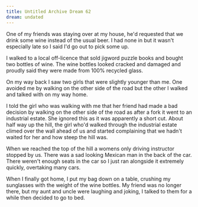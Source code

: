 ```yaml
---
title: Untitled Archive Dream 62
dream: undated
---
```


One of my friends <!-- CD --> was staying over at my house, he'd requested that we drink some wine instead of the usual beer. I had none in but it wasn't especially late so I said I'd go out to pick some up.

I walked to a local off-licence that sold jigword puzzle books and bought two bottles of wine. The wine bottles looked cracked and damaged and proudly said they were made from 100% recycled glass.

On my way back I saw two girls that were slightly younger than me. One avoided me by walking on the other side of the road but the other I walked and talked with on my way home.

I told the girl who was walking with me that her friend had made a bad decision by walking on the other side of the road as after a fork it went to an industrial estate. She ignored this as it was apparently a short cut. About half way up the hill, the girl who'd walked through the industrial estate climed over the wall ahead of us and started complaining that we hadn't waited for her and how steep the hill was.

When we reached the top of the hill a womens only driving instructor stopped by us. There was a sad looking Mexican man in the back of the car. There weren't enough seats in the car so I just ran alongside it extremely quickly, overtaking many cars.

When I finally got home, I put my bag down on a table, crushing my sunglasses with the weight of the wine bottles. My friend was no longer there, but my aunt and uncle were laughing and joking, I talked to them for a while then decided to go to bed.